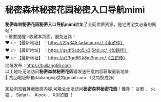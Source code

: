 # 秘密森林秘密花园秘密入口导航mimi<br>
**秘密森林秘密花园秘密入口导航mimi**收集了全网优质资源，是宅男宅女必备的网站！<br>
✨重要提醒✨收藏本页面，避免迷路！<br>
❤️ 👉 【最新地址】 ：https://2fg345.fadacai.xyz/《水浒传》<br>
❤️ 👉 【最新地址】 ：https://gsdf3sdg5.k3j54d.cc/《如懿传》<br>
❤️ 👉 【最新地址】 ：https://a23gg66.k8m3nn.cc/《白蛇传》<br>
地址发布：https://buliang66.com<br>
以上地址无法访问**秘密森林秘密花园**请发送任意内容获取最新地址<br>
📧 找回地址邮箱:buliangvip艾特gmail.com （艾特换成@）<br><br>
某些浏览器屏蔽敏感内容,可能会无法访问**秘密森林秘密花园**！推荐： 谷歌 、 火狐 、 Safari 、 Alook 、 X浏览器 ！<br>

